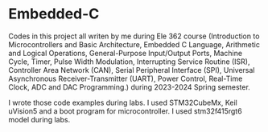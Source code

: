 # Embedded-C
Codes in this project all writen by me during Ele 362 course (Introduction to Microcontrollers and Basic Architecture, Embedded C Language, Arithmetic and Logical Operations, General-Purpose Input/Output Ports, Machine Cycle, Timer, Pulse Width Modulation, Interrupting Service Routine (ISR), Controller Area Network (CAN), Serial Peripheral Interface (SPI), Universal Asynchronous Receiver-Transmitter (UART), Power Control, Real-Time Clock, ADC and DAC Programming.) during 2023-2024 Spring semester. 

I wrote those code examples during labs. I used STM32CubeMx, Keil uVision5 and a boot program for microcontroller. I used stm32f415rgt6 model during labs.
